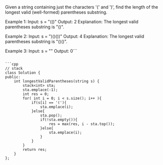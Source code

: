 Given a string containing just the characters '(' and ')', find the length of the longest valid (well-formed) parentheses substring.

Example 1:
Input: s = "(()"
Output: 2
Explanation: The longest valid parentheses substring is "()".

Example 2:
Input: s = ")()())"
Output: 4
Explanation: The longest valid parentheses substring is "()()".

Example 3:
Input: s = ""
Output: 0```
```

```cpp
// stack
class Solution {
public:
    int longestValidParentheses(string s) {
        stack<int> sta;
        sta.emplace(-1);
        int res = 0;
        for( int i = 0; i < s.size(); i++ ){
            if(s[i] == '('){
                sta.emplace(i);
            }else{
                sta.pop();
                if(!sta.empty()){
                    res = max(res, i - sta.top());
                }else{
                    sta.emplace(i);
                }
            }
        }
        return res;
    }
};
```
